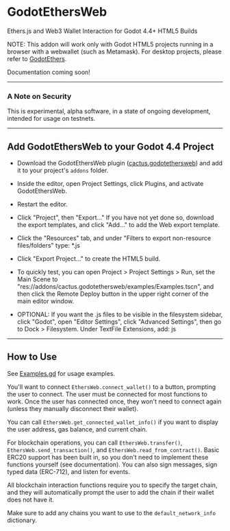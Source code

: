# GodotEthersWeb
Ethers.js and Web3 Wallet Interaction for Godot 4.4+ HTML5 Builds

NOTE:
This addon will work only with Godot HTML5 projects running in a browser with a webwallet (such as Metamask).   For desktop projects, please refer to [GodotEthers](https://github.com/Cactoidal/GodotEthersV3).

Documentation coming soon!

___

### A Note on Security

This is experimental, alpha software, in a state of ongoing development, intended for usage on testnets.  

___

## Add GodotEthersWeb to your Godot 4.4 Project

* Download the GodotEthersWeb plugin ([cactus.godotethersweb](https://github.com/Cactoidal/GodotEthersWeb/tree/main/addons/cactus.godotethersweb)) and add it to your project's `addons` folder.

* Inside the editor, open Project Settings, click Plugins, and activate GodotEthersWeb.

* Restart the editor.

* Click "Project", then "Export..."  If you have not yet done so, download the export templates, and click "Add..." to add the Web export template.

* Click the "Resources" tab, and under "Filters to export non-resource files/folders" type: *.js

* Click "Export Project..." to create the HTML5 build.

* To quickly test, you can open Project > Project Settings > Run, set the Main Scene to "res://addons/cactus.godotethersweb/examples/Examples.tscn", and then click the Remote Deploy button in the upper right corner of the main editor window.

* OPTIONAL: If you want the .js files to be visible in the filesystem sidebar, click "Godot", open "Editor Settings", click "Advanced Settings", then go to Dock > Filesystem.  Under TextFile Extensions, add: js
___

## How to Use

 See [Examples.gd](https://github.com/Cactoidal/GodotEthersWeb/blob/main/addons/cactus.godotethersweb/examples/Examples.gd) for usage examples.

You'll want to connect `EthersWeb.connect_wallet()` to a button, prompting the user to connect.  The user must be connected for most functions to work.  Once the user has connected once, they won't need to connect again (unless they manually disconnect their wallet).  

You can call `EthersWeb.get_connected_wallet_info()` if you want to display the user address, gas balance, and current chain.

For blockchain operations, you can call `EthersWeb.transfer()`, `EthersWeb.send_transaction()`, and `EthersWeb.read_from_contract()`.  Basic ERC20 support has been built in, so you don't need to implement these functions yourself (see documentation).  You can also sign messages, sign typed data (ERC-712), and listen for events.

All blockchain interaction functions require you to specify the target chain, and they will automatically prompt the user to add the chain if their wallet does not have it.  

Make sure to add any chains you want to use to the `default_network_info` dictionary.
